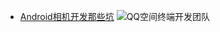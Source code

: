 
* [Android相机开发那些坑](http://mp.weixin.qq.com/s?__biz=MzI1MTA1MzM2Nw==&mid=401454605&idx=1&sn=d5a16f6dc13e7581fec08a4e704cd5d0&scene=2&srcid=01286RUoli7EfVFAIP3MPAEQ#rd)
        ![QQ空间终端开发团队](http://mmbiz.qpic.cn/mmbiz/0aYRVN1mAJzTTdJemDcP6x1ytnNWgwzdlYWQeE8opuUl70H8xpCIpwIAnyQKWyicicZERdBHbYMBicLCsXiaVDgC7A/640?wx_fmt=jpeg&tp=webp&wxfrom=5 "QQ空间终端开发团队")
